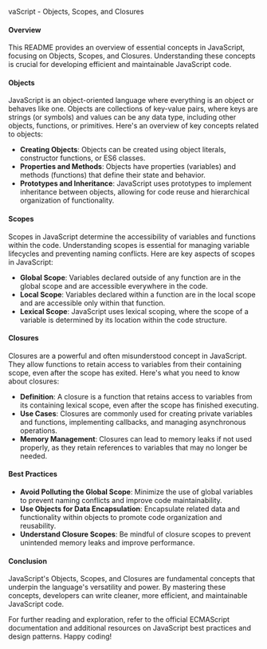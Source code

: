 vaScript - Objects, Scopes, and Closures

#### Overview
This README provides an overview of essential concepts in JavaScript, focusing on Objects, Scopes, and Closures. Understanding these concepts is crucial for developing efficient and maintainable JavaScript code.

#### Objects
JavaScript is an object-oriented language where everything is an object or behaves like one. Objects are collections of key-value pairs, where keys are strings (or symbols) and values can be any data type, including other objects, functions, or primitives. Here's an overview of key concepts related to objects:

- **Creating Objects**: Objects can be created using object literals, constructor functions, or ES6 classes.
- **Properties and Methods**: Objects have properties (variables) and methods (functions) that define their state and behavior.
- **Prototypes and Inheritance**: JavaScript uses prototypes to implement inheritance between objects, allowing for code reuse and hierarchical organization of functionality.

#### Scopes
Scopes in JavaScript determine the accessibility of variables and functions within the code. Understanding scopes is essential for managing variable lifecycles and preventing naming conflicts. Here are key aspects of scopes in JavaScript:

- **Global Scope**: Variables declared outside of any function are in the global scope and are accessible everywhere in the code.
- **Local Scope**: Variables declared within a function are in the local scope and are accessible only within that function.
- **Lexical Scope**: JavaScript uses lexical scoping, where the scope of a variable is determined by its location within the code structure.

#### Closures
Closures are a powerful and often misunderstood concept in JavaScript. They allow functions to retain access to variables from their containing scope, even after the scope has exited. Here's what you need to know about closures:

- **Definition**: A closure is a function that retains access to variables from its containing lexical scope, even after the scope has finished executing.
- **Use Cases**: Closures are commonly used for creating private variables and functions, implementing callbacks, and managing asynchronous operations.
- **Memory Management**: Closures can lead to memory leaks if not used properly, as they retain references to variables that may no longer be needed.

#### Best Practices
- **Avoid Polluting the Global Scope**: Minimize the use of global variables to prevent naming conflicts and improve code maintainability.
- **Use Objects for Data Encapsulation**: Encapsulate related data and functionality within objects to promote code organization and reusability.
- **Understand Closure Scopes**: Be mindful of closure scopes to prevent unintended memory leaks and improve performance.

#### Conclusion
JavaScript's Objects, Scopes, and Closures are fundamental concepts that underpin the language's versatility and power. By mastering these concepts, developers can write cleaner, more efficient, and maintainable JavaScript code.

For further reading and exploration, refer to the official ECMAScript documentation and additional resources on JavaScript best practices and design patterns. Happy coding!
